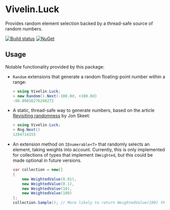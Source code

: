 # Vivelin.Luck
Provides random element selection backed by a thread-safe source of random numbers.

[![Build status](https://ci.appveyor.com/api/projects/status/j2wcsxpkd80maxle/branch/master?svg=true)](https://ci.appveyor.com/project/Vivelin/luck/branch/master) [![NuGet](https://img.shields.io/nuget/v/Vivelin.Luck.svg)](https://www.nuget.org/packages/Vivelin.Luck)

## Usage

Notable functionality provided by this package:

- `Random` extensions that generate a random floating-point number within a range:

  ```c#
  > using Vivelin.Luck;
  > new Random().Next(-100.0d, +100.0d)
  -86.09016276248272
  ```

- A static, thread-safe way to generate numbers, based on the article [Revisiting randomness] by Jon Skeet:

  ```c#
  > using Vivelin.Luck;
  > Rng.Next()
  1284714155
  ```
- An extension method on `IEnumerable<T>` that randomly selects an element, taking weights into account. Currently, this is only implemented for collections of types that implement `IWeighted`, but this could be made optional in future versions.

  ```c#
  var collection = new[]
  {
      new WeightedValue(0.01),
      new WeightedValue(0.1),
      new WeightedValue(10),
      new WeightedValue(100)
  };
  collection.Sample(); // More likely to return WeightedValue(100) than WeightedValue(0.01)
  ```

[Revisiting randomness]: https://codeblog.jonskeet.uk/2009/11/04/revisiting-randomness/
